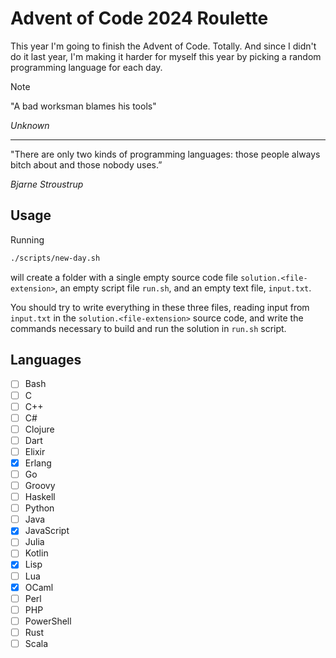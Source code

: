 # Advent of Code 2024 Roulette

This year I'm going to finish the Advent of Code. Totally. And since I didn't do it last year, I'm making it harder for myself this year by picking a random programming language for each day.

> [!NOTE]
> 
> "A bad worksman blames his tools"
> 
> *Unknown*
>
> ---
> "There are only two kinds of programming languages: those people always bitch about and those nobody uses.”
>
> *Bjarne Stroustrup*

## Usage

Running

```sh
./scripts/new-day.sh
```

will create a folder with a single empty source code file `solution.<file-extension>`, an empty script file `run.sh`, and an empty text file, `input.txt`.

You should try to write everything in these three files, reading input from `input.txt` in the `solution.<file-extension>` source code, and write the commands necessary to build and run the solution in `run.sh` script.

## Languages

- [ ] Bash
- [ ] C
- [ ] C++
- [ ] C#
- [ ] Clojure
- [ ] Dart
- [ ] Elixir
- [x] Erlang
- [ ] Go
- [ ] Groovy
- [ ] Haskell
- [ ] Python
- [ ] Java
- [x] JavaScript
- [ ] Julia
- [ ] Kotlin
- [x] Lisp
- [ ] Lua
- [x] OCaml 
- [ ] Perl
- [ ] PHP
- [ ] PowerShell
- [ ] Rust
- [ ] Scala